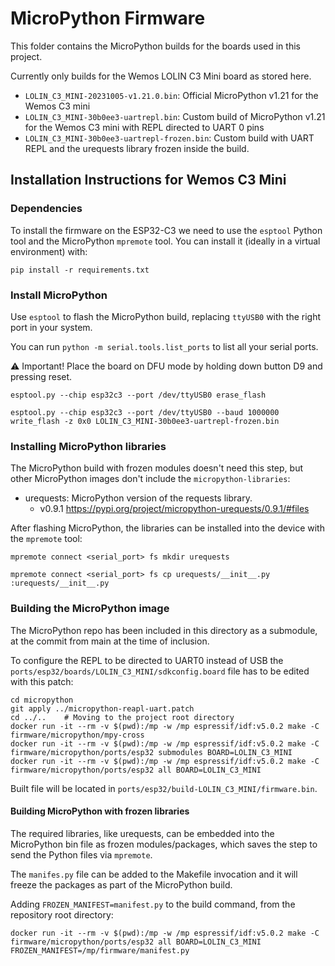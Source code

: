 # MicroPython Firmware

This folder contains the MicroPython builds for the boards used in this
project.

Currently only builds for the Wemos LOLIN C3 Mini board as stored here.

- `LOLIN_C3_MINI-20231005-v1.21.0.bin`: Official MicroPython v1.21 for the
  Wemos C3 mini
- `LOLIN_C3_MINI-30b0ee3-uartrepl.bin`: Custom build of MicroPython v1.21
  for the Wemos C3 mini with REPL directed to UART 0 pins
- `LOLIN_C3_MINI-30b0ee3-uartrepl-frozen.bin`: Custom build with UART REPL
  and the urequests library frozen inside the build.


## Installation Instructions for Wemos C3 Mini

### Dependencies

To install the firmware on the ESP32-C3 we need to use the `esptool` Python
tool and the MicroPython `mpremote` tool.
You can install it (ideally in a virtual environment) with:

```
pip install -r requirements.txt
```

### Install MicroPython

Use `esptool` to flash the MicroPython build, replacing `ttyUSB0` with
the right port in your system.

You can run `python -m serial.tools.list_ports` to list all your serial ports.

⚠️ Important! Place the board on DFU mode by holding down button D9 and pressing
reset.

```
esptool.py --chip esp32c3 --port /dev/ttyUSB0 erase_flash
```
```
esptool.py --chip esp32c3 --port /dev/ttyUSB0 --baud 1000000 write_flash -z 0x0 LOLIN_C3_MINI-30b0ee3-uartrepl-frozen.bin
```

### Installing MicroPython libraries

The MicroPython build with frozen modules doesn't need this step,
but other MicroPython images don't include the `micropython-libraries`:

- urequests: MicroPython version of the requests library.
    - v0.9.1 https://pypi.org/project/micropython-urequests/0.9.1/#files

After flashing MicroPython, the libraries can be installed into the device
with the `mpremote` tool:

```
mpremote connect <serial_port> fs mkdir urequests
```
```
mpremote connect <serial_port> fs cp urequests/__init__.py :urequests/__init__.py
```

### Building the MicroPython image

The MicroPython repo has been included in this directory as a submodule,
at the commit from main at the time of inclusion.

To configure the REPL to be directed to UART0 instead of USB the
`ports/esp32/boards/LOLIN_C3_MINI/sdkconfig.board` file has to be edited
with this patch:

```
cd micropython
git apply ../micropython-reapl-uart.patch
cd ../..    # Moving to the project root directory
docker run -it --rm -v $(pwd):/mp -w /mp espressif/idf:v5.0.2 make -C firmware/micropython/mpy-cross
docker run -it --rm -v $(pwd):/mp -w /mp espressif/idf:v5.0.2 make -C firmware/micropython/ports/esp32 submodules BOARD=LOLIN_C3_MINI
docker run -it --rm -v $(pwd):/mp -w /mp espressif/idf:v5.0.2 make -C firmware/micropython/ports/esp32 all BOARD=LOLIN_C3_MINI
```

Built file will be located in `ports/esp32/build-LOLIN_C3_MINI/firmware.bin`.

#### Building MicroPython with frozen libraries

The required libraries, like urequests, can be embedded into the MicroPython
bin file as frozen modules/packages, which saves the step to send the
Python files via `mpremote`.

The `manifes.py` file can be added to the Makefile invocation and it will
freeze the packages as part of the MicroPython build.

Adding `FROZEN_MANIFEST=manifest.py` to the build command,
from the repository root directory:

```
docker run -it --rm -v $(pwd):/mp -w /mp espressif/idf:v5.0.2 make -C firmware/micropython/ports/esp32 all BOARD=LOLIN_C3_MINI FROZEN_MANIFEST=/mp/firmware/manifest.py
```
